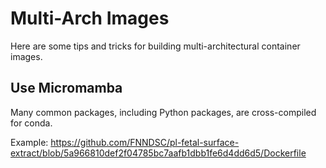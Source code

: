 # Multi-Arch Images

Here are some tips and tricks for building multi-architectural container images.

## Use Micromamba

Many common packages, including Python packages, are cross-compiled for conda.

Example: https://github.com/FNNDSC/pl-fetal-surface-extract/blob/5a966810def2f04785bc7aafb1dbb1fe6d4dd6d5/Dockerfile

